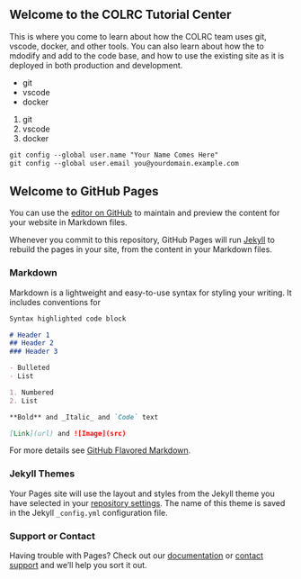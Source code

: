 ## Welcome to the COLRC Tutorial Center

This is where you come to learn about how the COLRC team uses git, vscode, docker, and other tools. You can also learn about how the to mdodify and add to the code base, and how to use the existing site as it is deployed in both production and development.

- git
- vscode
- docker

1. git
2. vscode
3. docker

```markdown
git config --global user.name "Your Name Comes Here"
git config --global user.email you@yourdomain.example.com
```
## Welcome to GitHub Pages

You can use the [editor on GitHub](https://github.com/arizona-linguistics/colrc-v2/edit/gh-pages/index.md) to maintain and preview the content for your website in Markdown files.

Whenever you commit to this repository, GitHub Pages will run [Jekyll](https://jekyllrb.com/) to rebuild the pages in your site, from the content in your Markdown files.

### Markdown

Markdown is a lightweight and easy-to-use syntax for styling your writing. It includes conventions for

```markdown
Syntax highlighted code block

# Header 1
## Header 2
### Header 3

- Bulleted
- List

1. Numbered
2. List

**Bold** and _Italic_ and `Code` text

[Link](url) and ![Image](src)
```

For more details see [GitHub Flavored Markdown](https://guides.github.com/features/mastering-markdown/).

### Jekyll Themes

Your Pages site will use the layout and styles from the Jekyll theme you have selected in your [repository settings](https://github.com/arizona-linguistics/colrc-v2/settings/pages). The name of this theme is saved in the Jekyll `_config.yml` configuration file.

### Support or Contact

Having trouble with Pages? Check out our [documentation](https://docs.github.com/categories/github-pages-basics/) or [contact support](https://support.github.com/contact) and we’ll help you sort it out.

